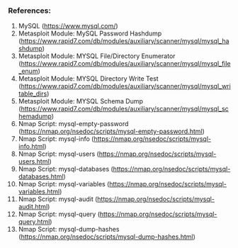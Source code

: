 ### References:
1. MySQL (https://www.mysql.com/)
2. Metasploit Module: MySQL Password Hashdump (https://www.rapid7.com/db/modules/auxiliary/scanner/mysql/mysql_hashdump)
3. Metasploit Module: MYSQL File/Directory Enumerator (https://www.rapid7.com/db/modules/auxiliary/scanner/mysql/mysql_file_enum)
4. Metasploit Module: MYSQL Directory Write Test (https://www.rapid7.com/db/modules/auxiliary/scanner/mysql/mysql_writable_dirs)
5. Metasploit Module: MYSQL Schema Dump (https://www.rapid7.com/db/modules/auxiliary/scanner/mysql/mysql_schemadump)
6. Nmap Script: mysql-empty-password (https://nmap.org/nsedoc/scripts/mysql-empty-password.html)
7. Nmap Script: mysql-info (https://nmap.org/nsedoc/scripts/mysql-info.html)
8. Nmap Script: mysql-users (https://nmap.org/nsedoc/scripts/mysql-users.html)
9. Nmap Script: mysql-databases (https://nmap.org/nsedoc/scripts/mysql-databases.html)
10. Nmap Script: mysql-variables (https://nmap.org/nsedoc/scripts/mysql-variables.html)
11. Nmap Script: mysql-audit (https://nmap.org/nsedoc/scripts/mysql-audit.html)
12. Nmap Script: mysql-query (https://nmap.org/nsedoc/scripts/mysql-query.html)
13. Nmap Script: mysql-dump-hashes (https://nmap.org/nsedoc/scripts/mysql-dump-hashes.html)
